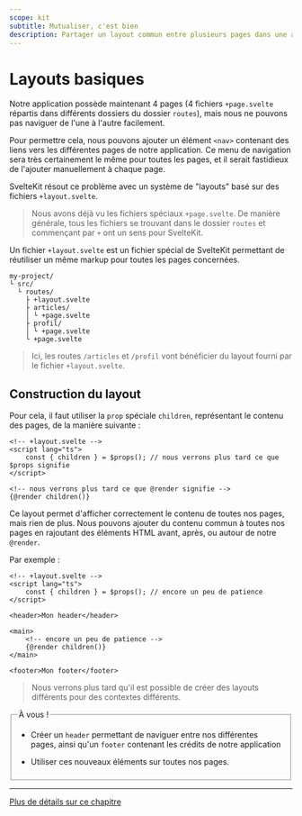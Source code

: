 ```yaml
---
scope: kit
subtitle: Mutualiser, c'est bien
description: Partager un layout commun entre plusieurs pages dans une application SvelteKit
---
```


# Layouts basiques

Notre application possède maintenant 4 pages (4 fichiers `+page.svelte` répartis dans différents
dossiers du dossier `routes`), mais nous ne pouvons pas naviguer de l'une à l'autre facilement.

Pour permettre cela, nous pouvons ajouter un élément `<nav>` contenant des liens vers les
différentes pages de notre application. Ce menu de navigation sera très certainement le même pour
toutes les pages, et il serait fastidieux de l'ajouter manuellement à chaque page.

SvelteKit résout ce problème avec un système de "layouts" basé sur des fichiers `+layout.svelte`.

> Nous avons déjà vu les fichiers spéciaux `+page.svelte`. De manière générale, tous les fichiers se
> trouvant dans le dossier `routes` et commençant par `+` ont un sens pour SvelteKit.

Un fichier `+layout.svelte` est un fichier spécial de SvelteKit permettant de réutiliser un même
markup pour toutes les pages concernées.

```
my-project/
└ src/
  └ routes/
    ├ +layout.svelte
    ├ articles/
    │ └ +page.svelte
    ├ profil/
    │ └ +page.svelte
    └ +page.svelte
```

> Ici, les routes `/articles` et `/profil` vont bénéficier du layout fourni par le fichier
> `+layout.svelte`.

## Construction du layout

Pour cela, il faut utiliser la `prop` spéciale `children`, représentant le contenu des pages, de la
manière suivante :

```svelte
<!-- +layout.svelte -->
<script lang="ts">
	const { children } = $props(); // nous verrons plus tard ce que $props signifie
</script>

<!-- nous verrons plus tard ce que @render signifie -->
{@render children()}
```

Ce layout permet d'afficher correctement le contenu de toutes nos pages, mais rien de plus. Nous
pouvons ajouter du contenu commun à toutes nos pages en rajoutant des éléments HTML avant, après, ou
autour de notre `@render`.

Par exemple :

```svelte
<!-- +layout.svelte -->
<script lang="ts">
	const { children } = $props(); // encore un peu de patience
</script>

<header>Mon header</header>

<main>
	<!-- encore un peu de patience -->
	{@render children()}
</main>

<footer>Mon footer</footer>
```

> Nous verrons plus tard qu'il est possible de créer des layouts différents pour des contextes
> différents.

<fieldset class='task'>
<legend>À vous !</legend>

- Créer un `header` permettant de naviguer entre nos différentes pages, ainsi qu'un `footer`
  contenant les crédits de notre application

- Utiliser ces nouveaux éléments sur toutes nos pages.

</fieldset>

---

[Plus de détails sur ce chapitre](https://kit.sveltefr.dev/docs/routing#layout)
